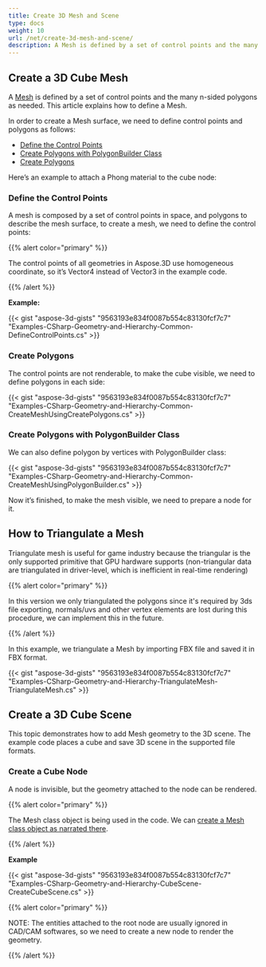 ```yaml
---
title: Create 3D Mesh and Scene
type: docs
weight: 10
url: /net/create-3d-mesh-and-scene/
description: A Mesh is defined by a set of control points and the many n-sided polygons as needed. This article explains how to define a Mesh.
---
```


## **Create a 3D Cube Mesh**
A [Mesh](https://apireference.aspose.com/3d/net/aspose.threed.entities/mesh) is defined by a set of control points and the many n-sided polygons as needed. This article explains how to define a Mesh.

In order to create a Mesh surface, we need to define control points and polygons as follows:

- [Define the Control Points](/3d/net/create-3d-mesh-and-scene/)
- [Create Polygons with PolygonBuilder Class](/3d/net/create-3d-mesh-and-scene/)
- [Create Polygons](/3d/net/create-3d-mesh-and-scene/)

Here’s an example to attach a Phong material to the cube node:
### **Define the Control Points**
A mesh is composed by a set of control points in space, and polygons to describe the mesh surface, to create a mesh, we need to define the control points:

{{% alert color="primary" %}}

The control points of all geometries in Aspose.3D use homogeneous coordinate, so it’s Vector4 instead of Vector3 in the example code.

{{% /alert %}}

**Example:**

{{< gist "aspose-3d-gists" "9563193e834f0087b554c83130fcf7c7" "Examples-CSharp-Geometry-and-Hierarchy-Common-DefineControlPoints.cs" >}}


### **Create Polygons**
The control points are not renderable, to make the cube visible, we need to define polygons in each side:

{{< gist "aspose-3d-gists" "9563193e834f0087b554c83130fcf7c7" "Examples-CSharp-Geometry-and-Hierarchy-Common-CreateMeshUsingCreatePolygons.cs" >}}


### **Create Polygons with PolygonBuilder Class**
We can also define polygon by vertices with PolygonBuilder class:

{{< gist "aspose-3d-gists" "9563193e834f0087b554c83130fcf7c7" "Examples-CSharp-Geometry-and-Hierarchy-Common-CreateMeshUsingPolygonBuilder.cs" >}}

Now it’s finished, to make the mesh visible, we need to prepare a node for it.
## **How to Triangulate a Mesh**
Triangulate mesh is useful for game industry because the triangular is the only supported primitive that GPU hardware supports (non-triangular data are triangulated in driver-level, which is inefficient in real-time rendering)

{{% alert color="primary" %}}

In this version we only triangulated the polygons since it's required by 3ds file exporting, normals/uvs and other vertex elements are lost during this procedure, we can implement this in the future.

{{% /alert %}}

In this example, we triangulate a Mesh by importing FBX file and saved it in FBX format.

{{< gist "aspose-3d-gists" "9563193e834f0087b554c83130fcf7c7" "Examples-CSharp-Geometry-and-Hierarchy-TriangulateMesh-TriangulateMesh.cs" >}}
## **Create a 3D Cube Scene**
This topic demonstrates how to add Mesh geometry to the 3D scene. The example code places a cube and save 3D scene in the supported file formats.
### **Create a Cube Node**
A node is invisible, but the geometry attached to the node can be rendered.

{{% alert color="primary" %}}

The Mesh class object is being used in the code. We can [create a Mesh class object as narrated there](https://docs.aspose.com/3d/net/create-3d-mesh-and-scene/#create-a-3d-cube-mesh).

{{% /alert %}}

**Example**

{{< gist "aspose-3d-gists" "9563193e834f0087b554c83130fcf7c7" "Examples-CSharp-Geometry-and-Hierarchy-CubeScene-CreateCubeScene.cs" >}}

{{% alert color="primary" %}}

NOTE: The entities attached to the root node are usually ignored in CAD/CAM softwares, so we need to create a new node to render the geometry.

{{% /alert %}}
